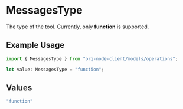 # MessagesType

The type of the tool. Currently, only **function** is supported.

## Example Usage

```typescript
import { MessagesType } from "orq-node-client/models/operations";

let value: MessagesType = "function";
```

## Values

```typescript
"function"
```